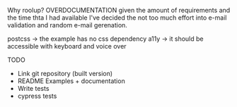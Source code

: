 Why roolup?
OVERDOCUMENTATION
given the amount of requirements and the time thta I had available I've decided the not too much effort into e-mail validation and random e-mail gerenation.

postcss -> the example has no css dependency
a11y -> it should be accessible with keyboard and voice over

TODO

- Link git repository (built version)
- README Examples + documentation
- Write tests
- cypress tests
